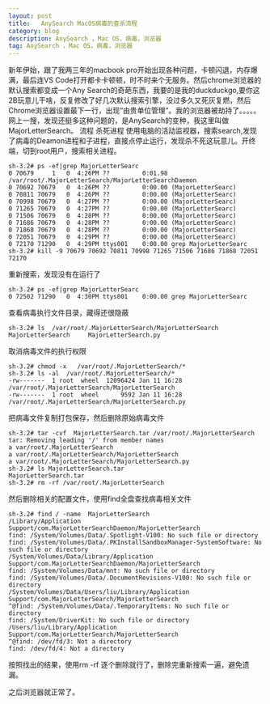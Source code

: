 ```yaml
---
layout: post
title:   AnySearch MacOS病毒的查杀流程 
category: blog
description: AnySearch ，Mac OS，病毒，浏览器
tag: AnySearch ，Mac OS，病毒，浏览器
---
```

新年伊始，跟了我两三年的macbook pro开始出现各种问题，卡顿闪退，内存爆满，最后连VS Code打开都卡卡顿顿，时不时来个无服务。然后chrome浏览器的默认搜索都变成一个Any Search的奇葩东西，我要的是我的duckduckgo,要你这2B玩意儿干啥，反复修改了好几次默认搜索引擎，没过多久又死灰复燃，然后Chrome浏览器设置最下一行，出现“由贵单位管理”。我的浏览器被劫持了。。。。。
网上一搜，发现还挺多这种问题的，是AnySearch的变种，我这里叫做MajorLetterSearch。
流程
杀死进程
使用电脑的活动监视器，搜索search,发现了病毒的Deamon进程和子进程，直接点停止运行，发现杀不死这玩意儿。开终端，切到root用户，搜索相关进程。 

	sh-3.2# ps -ef|grep MajorLetterSearc
	0 70679     1   0  4:26PM ??         0:01.98 /var/root/.MajorLetterSearch/MajorLetterSearchDaemon
	0 70692 70679   0  4:26PM ??         0:00.00 (MajorLetterSearc)
	0 70811 70679   0  4:26PM ??         0:00.00 (MajorLetterSearc)
	0 70998 70679   0  4:27PM ??         0:00.00 (MajorLetterSearc)
	0 71265 70679   0  4:27PM ??         0:00.00 (MajorLetterSearc)
	0 71506 70679   0  4:28PM ??         0:00.00 (MajorLetterSearc)
	0 71686 70679   0  4:28PM ??         0:00.00 (MajorLetterSearc)
	0 71868 70679   0  4:28PM ??         0:00.00 (MajorLetterSearc)
	0 72051 70679   0  4:29PM ??         0:00.00 (MajorLetterSearc)
	0 72170 71290   0  4:29PM ttys001    0:00.00 grep MajorLetterSearc
	sh-3.2# kill -9 70679 70692 70811 70998 71265 71506 71686 71868 72051 72170


重新搜索，发现没有在运行了

	sh-3.2# ps -ef|grep MajorLetterSearc
	0 72502 71290   0  4:30PM ttys001    0:00.00 grep MajorLetterSearc
	
查看病毒执行文件目录，藏得还很隐蔽

	sh-3.2# ls  /var/root/.MajorLetterSearch/MajorLetterSearch
	MajorLetterSearch     MajorLetterSearch.py

取消病毒文件的执行权限


	sh-3.2# chmod -x   /var/root/.MajorLetterSearch/*	
	sh-3.2# ls -al  /var/root/.MajorLetterSearch/*
	-rw-------  1 root  wheel  12096424 Jan 11 16:28 /var/root/.MajorLetterSearch/MajorLetterSearch
	-rw-------  1 root  wheel      9592 Jan 11 16:28 /var/root/.MajorLetterSearch/MajorLetterSearch.py


把病毒文件复制打包保存，然后删除原始病毒文件


	sh-3.2# tar -cvf  MajorLetterSearch.tar /var/root/.MajorLetterSearch
	tar: Removing leading '/' from member names
	a var/root/.MajorLetterSearch
	a var/root/.MajorLetterSearch/MajorLetterSearch
	a var/root/.MajorLetterSearch/MajorLetterSearch.py
	sh-3.2# ls MajorLetterSearch.tar
	MajorLetterSearch.tar
	sh-3.2# rm -rf /var/root/.MajorLetterSearch

然后删除相关的配置文件，使用find全盘查找病毒相关文件


	sh-3.2# find / -name  MajorLetterSearch
	/Library/Application Support/com.MajorLetterSearchDaemon/MajorLetterSearch
	find: /System/Volumes/Data/.Spotlight-V100: No such file or directory
	find: /System/Volumes/Data/.PKInstallSandboxManager-SystemSoftware: No such file or directory
	/System/Volumes/Data/Library/Application Support/com.MajorLetterSearchDaemon/MajorLetterSearch
	find: /System/Volumes/Data/mnt: No such file or directory
	find: /System/Volumes/Data/.DocumentRevisions-V100: No such file or directory
	/System/Volumes/Data/Users/liu/Library/Application Support/com.MajorLetterSearch/MajorLetterSearch
	^@find: /System/Volumes/Data/.TemporaryItems: No such file or directory
	find: /System/DriverKit: No such file or directory
	/Users/liu/Library/Application Support/com.MajorLetterSearch/MajorLetterSearch
	^@find: /dev/fd/3: Not a directory
	find: /dev/fd/4: Not a directory

按照找出的结果，使用rm -rf 逐个删除就行了，删除完重新搜索一遍，避免遗漏。

之后浏览器就正常了。





